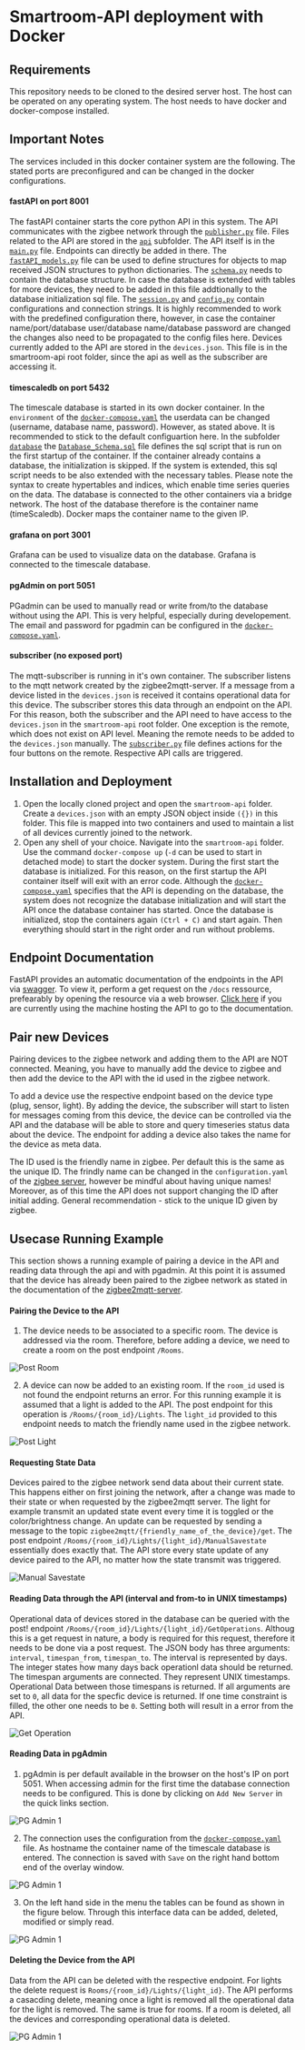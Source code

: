 # Smartroom-API deployment with Docker

## Requirements
This repository needs to be cloned to the desired server host. The host can be operated on any operating system. The host needs to have docker and docker-compose installed. 

## Important Notes
The services included in this docker container system are the following. The stated ports are preconfigured and can be changed in the docker configurations. 

#### fastAPI on port 8001
The fastAPI container starts the core python API in this system. The API communicates with the zigbee network through the [```publisher.py```](./api/publisher.py) file. Files related to the API are stored in the [```api```](./api/) subfolder. The API itself is in the [```main.py```](./api/main.py) file. Endpoints can directly be added in there. The [```fastAPI_models.py```](./api/fastAPI_models.py) file can be used to define structures for objects to map received JSON structures to python dictionaries. The [```schema.py```](./api/schema.py) needs to contain the database structure. In case the database is extended with tables for more devices, they need to be added in this file addtionally to the database initialization sql file. The [```session.py```](./api/session.py) and [```config.py```](./api/config.py) contain configurations and connection strings. It is highly recommended to work with the predefined configuration there, however, in case the container name/port/database user/database name/database password are changed the changes also need to be propagated to the config files here. Devices currently added to the API are stored in the ```devices.json```. This file is in the smartroom-api root folder, since the api as well as the subscriber are accessing it. 

#### timescaledb on port 5432
The timescale database is started in its own docker container. In the ```environment``` of the [```docker-compose.yaml```](./docker-compose.yml)  the userdata can be changed (username, database name, password). However, as stated above. It is recommended to stick to the default configuartion here. In the subfolder [```database```](./database/) the [```Database_Schema.sql```](./database/Database_Schema.sql) file defines the sql script that is run on the first startup of the container. If the container already contains a database, the initialization is skipped. If the system is extended, this sql script needs to be also extended with the necessary tables. Please note the syntax to create hypertables and indices, which enable time series queries on the data. The database is connected to the other containers via a bridge network. The host of the database therefore is the container name (timeScaledb). Docker maps the container name to the given IP. 

#### grafana on port 3001
Grafana can be used to visualize data on the database. Grafana is connected to the timescale database.

#### pgAdmin on port 5051
PGadmin can be used to manually read or write from/to the database without using the API. This is very helpful, especially during developement. The email and password for pgadmin can be configured in the [```docker-compose.yaml```](./docker-compose.yml).

#### subscriber (no exposed port)
The mqtt-subscriber is running in it's own container. The subscriber listens to the mqtt network created by the zigbee2mqtt-server. If a message from a device listed in the ```devices.json``` is received it contains operational data for this device. The subscriber stores this data through an endpoint on the API. For this reason, both the subscriber and the API need to have access to the ```devices.json``` in the ```smartroom-api``` root folder. One exception is the remote, which does not exist on API level. Meaning the remote needs to be added to the ```devices.json``` manually. The [```subscriber.py```](./subscriber/subscriber.py) file defines actions for the four buttons on the remote. Respective API calls are triggered. 


## Installation and Deployment
1. Open the locally cloned project and open the ```smartroom-api``` folder. Create a ```devices.json``` with an empty JSON object inside ```({})``` in this folder. This file is mapped into two containers and used to maintain a list of all devices currently joined to the network.
2.  Open any shell of your choice. Navigate into the ```smartroom-api``` folder. Use the command ```docker-compose up``` (```-d``` can be used to start in detached mode) to start the docker system. During the first start the database is initialized. For this reason, on the first startup the API container itself will exit with an error code. Although the [```docker-compose.yaml```](./docker-compose.yml) specifies that the API is depending on the database, the system does not recognize the database initialization and will start the API once the database container has started. Once the database is initialized, stop the containers again ```(Ctrl + C)``` and start again. Then everything should start in the right order and run without problems.

## Endpoint Documentation
FastAPI provides an automatic documentation of the endpoints in the API via [swagger](https://swagger.io/). To view it, perform a get request on the ```/docs``` ressource, prefearably by opening the resource via a web browser.  [Click here](http://localhost:8000/docs) if you are currently using the machine hosting the API to go to the documentation.

## Pair new Devices
Pairing devices to the zigbee network and adding them to the API are NOT connected. Meaning, you have to manually add the device to zigbee and then add the device to the API with the id used in the zigbee network. 

To add a device use the respective endpoint based on the device type (plug, sensor, light). By adding the device, the subscriber will start to listen for messages coming from this device, the device can be controlled via the API and the database will be able to store and query timeseries status data about the device. The endpoint for adding a device also takes the name for the device as meta data.

The ID used is the friendly name in zigbee. Per default this is the same as the unique ID. The frindly name can be changed in the ```configuration.yaml``` of the [zigbee server](https://github.com/stefan-hinterhoelzl/smartroom-usecase/tree/master/zigbee2mqtt-server), however be mindful about having unique names! Moreover, as of this time the API does not support changing the ID after initial adding. General recommendation - stick to the unique ID given by zigbee. 

## Usecase Running Example
This section shows a running example of pairing a device in the API and reading data through the api and with pgadmin. 
At this point it is assumed that the device has already been paired to the zigbee network as stated in the documentation of the [zigbee2mqtt-server](https://github.com/stefan-hinterhoelzl/smartroom-usecase/tree/master/zigbee2mqtt-server).


#### Pairing the Device to the API
1. The device needs to be associated to a specific room. The device is addressed via the room. Therefore, before adding a device, we need to create a room on the post endpoint ```/Rooms```. 

![Post Room](/assets/images/create_room.png)

2. A device can now be added to an existing room. If the ```room_id``` used is not found the endpoint returns an error. For this running example it is assumed that a light is added to the API. The post endpoint for this operation is ```/Rooms/{room_id}/Lights```. The ```light_id``` provided to this endpoint needs to match the friendly name used in the zigbee network. 

![Post Light](/assets/images/create_light.png)
#### Requesting State Data
Devices paired to the zigbee network send data about their current state. This happens either on first joining the network, after a change was made to their state or when requested by the zigbee2mqtt server. The light for example transmit an updated state event every time it is toggled or the color/brightness change. An update can be requested by sending a message to the topic ```zigbee2mqtt/{friendly_name_of_the_device}/get```. The post endpoint ```/Rooms/{room_id}/Lights/{light_id}/ManualSavestate``` essentially does exactly that. The API store every state update of any device paired to the API, no matter how the state transmit was triggered. 

![Manual Savestate](/assets/images/manual_savestate.png)
#### Reading Data through the API (interval and from-to in UNIX timestamps)
Operational data of devices stored in the database can be queried with the post! endpoint ```/Rooms/{room_id}/Lights/{light_id}/GetOperations```. Althoug this is a get request in nature, a body is required for this request, therefore it needs to be done via a post request. The JSON body has three arguments: ```interval```, ```timespan_from```, ```timespan_to```. The interval is represented by days. The integer states how many days back operationl data should be returned. The timespan arguments are connected. They represent UNIX timestamps. Operational Data between those timespans is returned. If all arguments are set to ```0```, all data for the specfic device is returned. If one time constraint is filled, the other one needs to be ```0```. Setting both will result in a error from the API. 

![Get Operation](/assets/images/get_operations.png)
#### Reading Data in pgAdmin
1. pgAdmin is per default available in the browser on the host's IP on port 5051. When accessing admin for the first time the database connection needs to be configured. This is done by clicking on ```Add New Server``` in the quick links section. 

![PG Admin 1](/assets/images/pgadmin_1.png)

2. The connection uses the configuration from the [```docker-compose.yaml```](./docker-compose.yml) file. As hostname the container name of the timescale database is entered. The connection is saved with ```Save``` on the right hand bottom end of the overlay window.

![PG Admin 1](/assets/images/pgadmin_2.png)

3. On the left hand side in the menu the tables can be found as shown in the figure below. Through this interface data can be added, deleted, modified or simply read. 

![PG Admin 1](/assets/images/pgadmin_3.png)
#### Deleting the Device from the API
Data from the API can be deleted with the respective endpoint. For lights the delete request is ```Rooms/{room_id}/Lights/{light_id}```. The API performs a casacding delete, meaning once a light is removed all the operational data for the light is removed. The same is true for rooms. If a room is deleted, all the devices and corresponding operational data is deleted. 

![PG Admin 1](/assets/images/delete_light.png)



